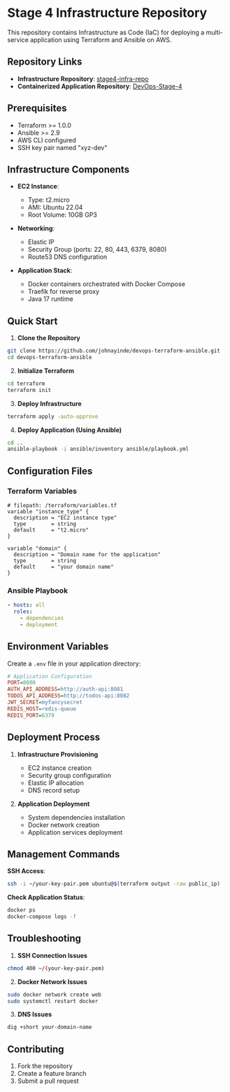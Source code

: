 # Stage 4 Infrastructure Repository

This repository contains Infrastructure as Code (IaC) for deploying a multi-service application using Terraform and Ansible on AWS.

## Repository Links

- **Infrastructure Repository**: [stage4-infra-repo](https://github.com/johnayinde/devops-terraform-ansible)
- **Containerized Application Repository**: [DevOps-Stage-4](https://github.com/johnayinde/DevOps-Stage-4)

## Prerequisites

- Terraform >= 1.0.0
- Ansible >= 2.9
- AWS CLI configured
- SSH key pair named "xyz-dev"

## Infrastructure Components

- **EC2 Instance**:

  - Type: t2.micro
  - AMI: Ubuntu 22.04
  - Root Volume: 10GB GP3

- **Networking**:

  - Elastic IP
  - Security Group (ports: 22, 80, 443, 6379, 8080)
  - Route53 DNS configuration

- **Application Stack**:

  - Docker containers orchestrated with Docker Compose
  - Traefik for reverse proxy
  - Java 17 runtime

## Quick Start

1. **Clone the Repository**

```bash
git clone https://github.com/johnayinde/devops-terraform-ansible.git
cd devops-terraform-ansible
```

2. **Initialize Terraform**

```bash
cd terraform
terraform init
```

3. **Deploy Infrastructure**

```bash
terraform apply -auto-approve
```

4. **Deploy Application (Using Ansible)**

```bash
cd ..
ansible-playbook -i ansible/inventory ansible/playbook.yml
```

## Configuration Files

### Terraform Variables

```hcl
# filepath: /terraform/variables.tf
variable "instance_type" {
  description = "EC2 instance type"
  type        = string
  default     = "t2.micro"
}

variable "domain" {
  description = "Domain name for the application"
  type        = string
  default     = "your domain name"
}
```

### Ansible Playbook

```yaml
- hosts: all
  roles:
    - dependencies
    - deployment
```

## Environment Variables

Create a `.env` file in your application directory:

```ini
# Application Configuration
PORT=8080
AUTH_API_ADDRESS=http://auth-api:8081
TODOS_API_ADDRESS=http://todos-api:8082
JWT_SECRET=myfancysecret
REDIS_HOST=redis-queue
REDIS_PORT=6379
```

## Deployment Process

1. **Infrastructure Provisioning**

   - EC2 instance creation
   - Security group configuration
   - Elastic IP allocation
   - DNS record setup

2. **Application Deployment**

   - System dependencies installation
   - Docker network creation
   - Application services deployment

## Management Commands

**SSH Access**:

```bash
ssh -i ~/your-key-pair.pem ubuntu@$(terraform output -raw public_ip)
```

**Check Application Status**:

```bash
docker ps
docker-compose logs -f
```

## Troubleshooting

1. **SSH Connection Issues**

```bash
chmod 400 ~/(your-key-pair.pem)
```

2. **Docker Network Issues**

```bash
sudo docker network create web
sudo systemctl restart docker
```

3. **DNS Issues**

```bash
dig +short your-domain-name
```

## Contributing

1. Fork the repository
2. Create a feature branch
3. Submit a pull request
